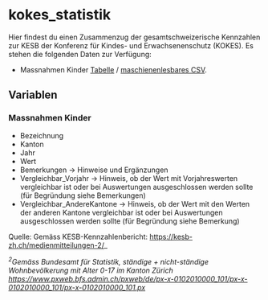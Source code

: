 # kokes_statistik
Hier findest du einen Zusammenzug der gesamtschweizerische Kennzahlen zur KESB der Konferenz für Kindes- und Erwachsenenschutz (KOKES). Es stehen die folgenden Daten zur Verfügung:
- Massnahmen Kinder [Tabelle](https://github.com/data-socialthink/kokes_statistik/blob/main/massnahmen_kinder.csv) / [maschienenlesbares CSV](https://raw.githubusercontent.com/data-socialthink/kesb-kokes_statistik/main/massnahmen_kinder.csv).
## Variablen
### Massnahmen Kinder
- Bezeichnung
- Kanton
- Jahr
- Wert
- Bemerkungen -> Hinweise und Ergänzungen
- Vergleichbar_Vorjahr -> Hinweis, ob der Wert mit Vorjahreswerten vergleichbar ist oder bei Auswertungen ausgeschlossen werden sollte (für Begründung siehe Bemerkungen)
- Vergleichbar_AndereKantone -> Hinweis, ob der Wert mit den Werten der anderen Kantone vergleichbar ist oder bei Auswertungen ausgeschlossen werden sollte (für Begründung siehe Bemerkung)

Quelle: Gemäss KESB-Kennzahlenbericht:
https://kesb-zh.ch/medienmitteilungen-2/_

_<sup>2</sup>Gemäss Bundesamt für Statistik, ständige + nicht-ständige Wohnbevölkerung mit Alter 0-17 im Kanton Zürich
https://www.pxweb.bfs.admin.ch/pxweb/de/px-x-0102010000_101/px-x-0102010000_101/px-x-0102010000_101.px_
